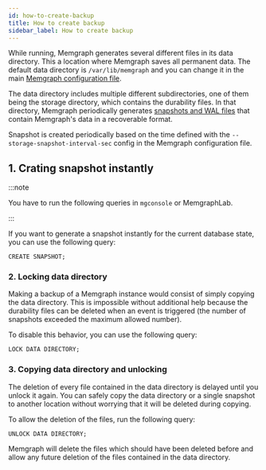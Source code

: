 ```yaml
---
id: how-to-create-backup
title: How to create backup
sidebar_label: How to create backup
---
```


While running, Memgraph generates several different files in its data
directory. This a location where Memgraph saves all permanent data. The default
data directory is `/var/lib/memgraph` and you can change it in the main
[Memgraph configuration file](/docs/memgraph/reference-guide/configuration).

The data directory includes multiple different subdirectories, one of them being
the storage directory, which contains the durability files. In that directory,
Memgraph periodically generates [snapshots and WAL
files](/docs/memgraph/under-the-hood/storage) that contain Memgraph's data in a
recoverable format.

Snapshot is created periodically based on the time defined with the
`--storage-snapshot-interval-sec` config in the Memgraph configuration file.

## 1. Crating snapshot instantly

:::note 

You have to run the following queries in `mgconsole` or MemgraphLab.

:::

If  you want to generate a snapshot instantly for the current database state,
you can use the following query:

```cypher
CREATE SNAPSHOT;
```
### 2. Locking data directory

Making a backup of a Memgraph instance would consist of simply copying the data
directory. This is impossible without additional help because the durability
files can be deleted when an event is triggered (the number of snapshots
exceeded the maximum allowed number).

To disable this behavior, you can use the following query:
```cypher
LOCK DATA DIRECTORY;
```

### 3. Copying data directory and unlocking

The deletion of every file contained in the data directory is delayed until
you unlock it again. You can safely copy the data directory or a single snapshot
to another location without worrying that it will be deleted during copying.

To allow the deletion of the files, run the following query:

```cypher
UNLOCK DATA DIRECTORY;
```

Memgraph will delete the files which should have been deleted before and allow
any future deletion of the files contained in the data directory.

